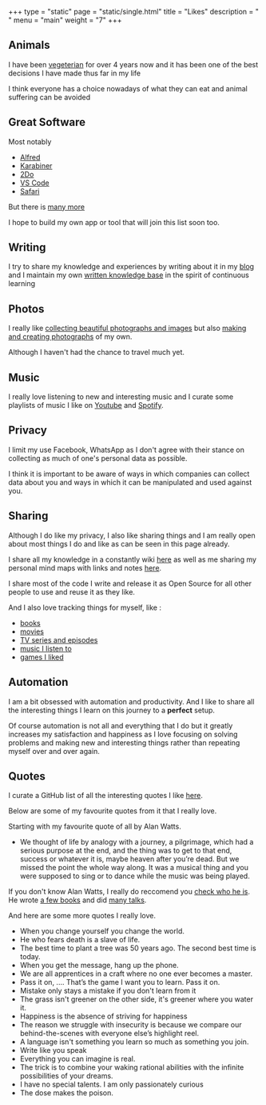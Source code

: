 +++
type = "static"
page = "static/single.html"
title = "Likes"
description = " "
menu = "main"
weight = "7"
+++

## Animals

I have been [vegeterian](https://medium.com/@NikitaVoloboev/what-it-means-to-live-a-conscious-life-c96f6517077#.x3mzy1kcl) for over 4 years now and it has been one of the best decisions I have made thus far in my life

I think everyone has a choice nowadays of what they can eat and animal suffering can be avoided

## Great Software

Most notably

- [Alfred](https://www.alfredapp.com/)
- [Karabiner](https://pqrs.org/osx/karabiner/)
- [2Do](https://www.2doapp.com/)
- [VS Code](https://github.com/Microsoft/vscode)
- [Safari](http://www.wikiwand.com/en/Safari_(web_browser))

But there is [many more](https://github.com/nikitavoloboev/my-mac-os)

I hope to build my own app or tool that will join this list soon too.

## Writing

I try to share my knowledge and experiences by writing about it in my [blog](https://medium.com/@NikitaVoloboev) and I maintain my own [written knowledge base](https://nikitavoloboev.gitbooks.io/knowledge/content/) in the spirit of continuous learning

## Photos

I really like [collecting beautiful photographs and images](https://nikivii.imgur.com) but also [making and creating photographs](https://www.instagram.com/nikitavoloboev/) of my own.

Although I haven't had the chance to travel much yet.

## Music

I really love listening to new and interesting music and I curate some playlists of music I like on [Youtube](https://www.youtube.com/playlist?list=PL0nGxteCFLXYA1fsLmlWzY0Tyoo3c7tF-) and [Spotify](https://open.spotify.com/user/nikitavoloboev).

## Privacy

I limit my use Facebook, WhatsApp as I don't agree with their stance on collecting as much of one's personal data as possible.

I think it is important to be aware of ways in which companies can collect data about you and ways in which it can be manipulated and used against you.

## Sharing

Although I do like my privacy, I also like sharing things and I am really open about most things I do and like as can be seen in this page already.

I share all my knowledge in a constantly wiki [here](https://nikitavoloboev.gitbooks.io/knowledge/content/) as well as me sharing my personal mind maps with links and notes [here](https://my.mindnode.com/myLVaRLKytoTYBLshxGzzb75MN9cyGHbQBgaVVPp#666.6,-32.8,-3).

I share most of the code I write and release it as Open Source for all other people to use and reuse it as they like.

And I also love tracking things for myself, like :

- [books](https://www.goodreads.com/user/show/15768482-nikita-voloboev)
- [movies](https://letterboxd.com/NikitaVoloboev/)
- [TV series and episodes](https://trakt.tv/users/nikivi)
- [music I listen to](https://www.last.fm/user/playfullyExist)
- [games I liked](https://www.grouvee.com/user/nikivi/)

## Automation

I am a bit obsessed with automation and productivity. And I like to share all the interesting things I learn on this journey to a **perfect** setup.

Of course automation is not all and everything that I do but it greatly increases my satisfaction and happiness as I love focusing on solving problems and making new and interesting things rather than repeating myself over and over again.

## Quotes

I curate a GitHub list of all the interesting quotes I like [here](https://github.com/learn-anything/quotes).

Below are some of my favourite quotes from it that I really love.

Starting with my favourite quote of all by Alan Watts.

- We thought of life by analogy with a journey, a pilgrimage, which had a serious purpose at the end, and the thing was to get to that end, success or whatever it is, maybe heaven after you’re dead. But we missed the point the whole way along. It was a musical thing and you were supposed to sing or to dance while the music was being played.

If you don't know Alan Watts, I really do reccomend you [check who he is](http://www.alanwatts.com/). He wrote [a few books](https://www.goodreads.com/author/show/1501668.Alan_W_Watts?from_search=true) and did [many talks](https://www.youtube.com/results?search_query=alan+watts).

And here are some more quotes I really love.

* When you change yourself you change the world.
* He who fears death is a slave of life.
* The best time to plant a tree was 50 years ago. The second best time is today.
* When you get the message, hang up the phone.
* We are all apprentices in a craft where no one ever becomes a master.
* Pass it on, .... That’s the game I want you to learn. Pass it on.
* Mistake only stays a mistake if you don't learn from it
* The grass isn't greener on the other side, it's greener where you water it.
* Happiness is the absence of striving for happiness
* The reason we struggle with insecurity is because we compare our behind-the-scenes with everyone else’s highlight reel.
* A language isn't something you learn so much as something you join.
* Write like you speak
* Everything you can imagine is real.
* The trick is to combine your waking rational abilities with the infinite possibilities of your dreams.
* I have no special talents. I am only passionately curious
* The dose makes the poison.